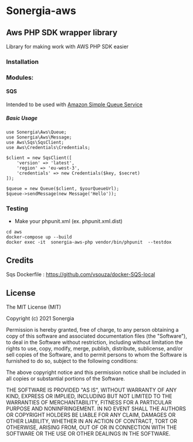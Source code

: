 # Sonergia-aws

##  Aws PHP SDK wrapper library

Library for making work with AWS PHP SDK easier

### Installation

### Modules:

#### SQS

Intended to be used with [Amazon Simple Queue Service](https://aws.amazon.com/fr/sqs/)  

##### Basic Usage

```
use Sonergia\Aws\Queue;
use Sonergia\Aws\Message;
use Aws\Sqs\SqsClient;
use Aws\Credentials\Credentials;

$client = new SqsClient([
    'version' => 'latest',
    'region' => 'eu-west-3',
    'credentials' => new Credentials($key, $secret)
]);

$queue = new Queue($client, $yourQueueUrl);
$queue->sendMessage(new Message('Hello'));

```

### Testing

-  Make your phpunit.xml (ex. phpunit.xml.dist)

```
cd aws
docker-compose up --build
docker exec -it  sonergia-aws-php vendor/bin/phpunit  --testdox
```


## Credits

Sqs Dockerfile : https://github.com/vsouza/docker-SQS-local 

## License
The MIT License (MIT)

Copyright (c) 2021 Sonergia

Permission is hereby granted, free of charge, to any person obtaining a copy of this software and associated documentation files (the "Software"), to deal in the Software without restriction, including without limitation the rights to use, copy, modify, merge, publish, distribute, sublicense, and/or sell copies of the Software, and to permit persons to whom the Software is furnished to do so, subject to the following conditions:

The above copyright notice and this permission notice shall be included in all copies or substantial portions of the Software.

THE SOFTWARE IS PROVIDED "AS IS", WITHOUT WARRANTY OF ANY KIND, EXPRESS OR IMPLIED, INCLUDING BUT NOT LIMITED TO THE WARRANTIES OF MERCHANTABILITY, FITNESS FOR A PARTICULAR PURPOSE AND NONINFRINGEMENT. IN NO EVENT SHALL THE AUTHORS OR COPYRIGHT HOLDERS BE LIABLE FOR ANY CLAIM, DAMAGES OR OTHER LIABILITY, WHETHER IN AN ACTION OF CONTRACT, TORT OR OTHERWISE, ARISING FROM, OUT OF OR IN CONNECTION WITH THE SOFTWARE OR THE USE OR OTHER DEALINGS IN THE SOFTWARE.
